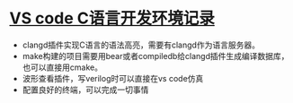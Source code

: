 # [VS code C语言开发环境记录](https://github.com/HuJJ-NB/gitblog/issues/2)

- clangd插件实现C语言的语法高亮，需要有clangd作为语言服务器。
- make构建的项目需要用bear或者compiledb给clangd插件生成编译数据库，也可以直接用cmake。
- 波形查看插件，写verilog时可以直接在vs code仿真
- 配置良好的终端，可以完成一切事情
